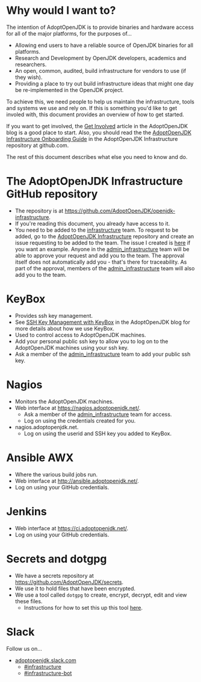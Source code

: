 # Why would I want to?

The intention of AdoptOpenJDK is to provide binaries and hardware access for all of the major platforms, for the purposes of...

- Allowing end users to have a reliable source of OpenJDK binaries for all platforms.
- Research and Development by OpenJDK developers, academics and researchers.
- An open, common, audited, build infrastructure for vendors to use (if they wish).
- Providing a place to try out build infrastructure ideas that might one day be re-implemented in the OpenJDK project.

To achieve this, we need people to help us maintain the infrastructure, tools and systems we use and rely on. If this is something you'd like to get involed with, this document provides an overview of how to get started.

If you want to get involved, the [Get Involved](https://adoptopenjdk.net/getinvolved.html) article in the AdoptOpenJDK blog is a good place to start. Also, you should read the the [AdoptOpenJDK Infrastructure Onboarding Guide](https://github.com/AdoptOpenJDK/openjdk-infrastructure/blob/master/ONBOARDING.md) in the AdoptOpenJDK Infrastructure repository at github.com.

The rest of this document describes what else you need to know and do.

# The AdoptOpenJDK Infrastructure GitHub repository

- The repository is at https://github.com/AdoptOpenJDK/openjdk-infrastructure.
- If you're reading this document, you already have access to it.
- You need to be added to the [infrastructure](https://github.com/orgs/AdoptOpenJDK/teams/infrastructure) team. To request to be added, go to the [AdoptOpenJDK Infrastructure](https://github.com/AdoptOpenJDK/openjdk-infrastructure) repository and create an issue requesting to be added to the team. The issue I created is [here](https://github.com/AdoptOpenJDK/openjdk-infrastructure/issues/156) if you want an example. Anyone in the [admin_infrastructure](https://github.com/orgs/AdoptOpenJDK/teams/admin_infrastructure/members) team will be able to approve your request and add you to the team. The approval itself does not automatically add you - that's there for traceability. As part of the approval, members of the [admin_infrastructure](https://github.com/orgs/AdoptOpenJDK/teams/admin_infrastructure/members) team will also add you to the team.

# KeyBox

- Provides ssh key management.
- See [SSH Key Management with KeyBox](https://blog.adoptopenjdk.net/2017/08/ssh-key-management-keybox) in the AdoptOpenJDK blog for more details about how we use KeyBox.
- Used to control access to AdoptOpenJDK machines.
- Add your personal public ssh key to allow you to log on to the AdoptOpenJDK machines using your ssh key.
- Ask a member of the [admin_infrastructure](https://github.com/orgs/AdoptOpenJDK/teams/admin_infrastructure/members) team to add your public ssh key.

# Nagios

- Monitors the AdoptOpenJDK machines.
- Web interface at https://nagios.adoptopenjdk.net/.
  - Ask a member of the [admin_infrastructure](https://github.com/orgs/AdoptOpenJDK/teams/admin_infrastructure/members) team for access.
  - Log on using the credentials created for you.
- nagios.adoptopenjdk.net.
  - Log on using the userid and SSH key you added to KeyBox.

# Ansible AWX

- Where the various build jobs run.
- Web interface at http://ansible.adoptopenjdk.net/.
- Log on using your GitHub credentials.

# Jenkins

- Web interface at https://ci.adoptopenjdk.net/.
- Log on using your GitHub credentials.

# Secrets and dotgpg

- We have a secrets repository at https://github.com/AdoptOpenJDK/secrets.
- We use it to hold files that have been encrypted.
- We use a tool called `dotgpg` to create, encrypt, decrypt, edit and view these files.
  - Instructions for how to set this up this tool [here](https://github.com/AdoptOpenJDK/secrets/blob/master/README.md).

# Slack

Follow us on...

- [adoptopenjdk.slack.com](https://adoptopenjdk.slack.com/)
  - [#infrastructure](https://adoptopenjdk.slack.com/messages/C53GHCXL4)
  - [#infrastructure-bot](https://adoptopenjdk.slack.com/messages/C8C212BU6)


